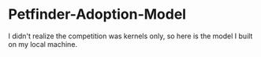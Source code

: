 # Petfinder-Adoption-Model
I didn't realize the competition was kernels only, so here is the model I built on my local machine.
